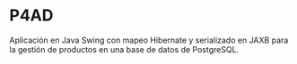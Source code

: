 # P4AD
Aplicación en Java Swing con mapeo Hibernate y serializado en JAXB para la gestión de productos en una base de datos de PostgreSQL.
